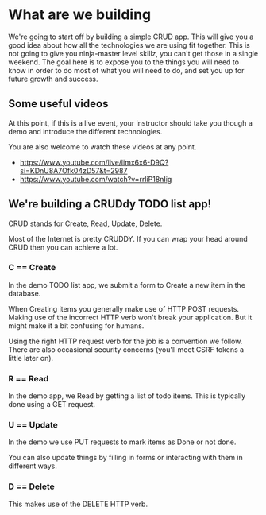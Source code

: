 # What are we building 


We're going to start off by building a simple CRUD app. This will give you a good idea about how all the technologies we are using fit together. This is not going to give you ninja-master level skillz, you can't get those in a single weekend. The goal here is to expose you to the things you will need to know in order to do most of what you will need to do, and set you up for future growth and success.

## Some useful videos 

At this point, if this is a live event, your instructor should take you though a demo and introduce the different technologies. 

You are also welcome to watch these videos at any point.

- https://www.youtube.com/live/limx6x6-D9Q?si=KDnU8A7Ofk04zD57&t=2987
- https://www.youtube.com/watch?v=rrliP18nIig

## We're building a CRUDdy TODO list app! 

CRUD stands for Create, Read, Update, Delete. 

Most of the Internet is pretty CRUDDY. If you can wrap your head around CRUD then you can achieve a lot.

### C == Create 

In the demo TODO list app, we submit a form to Create a new item in the database.

When Creating items you generally make use of HTTP POST requests. Making use of the incorrect HTTP verb won't break your application. But it might make it a bit confusing for humans. 

Using the right HTTP request verb for the job is a convention we follow. There are also occasional security concerns (you'll meet CSRF tokens a little later on).

### R == Read

In the demo app, we Read by getting a list of todo items. This is typically done using a GET request.

### U == Update 

In the demo we use PUT requests to mark items as Done or not done. 

You can also update things by filling in forms or interacting with them in different ways.

### D == Delete 

This makes use of the DELETE HTTP verb.

